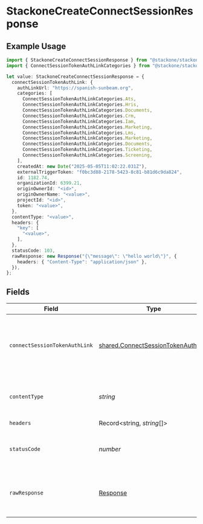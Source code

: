 # StackoneCreateConnectSessionResponse

## Example Usage

```typescript
import { StackoneCreateConnectSessionResponse } from "@stackone/stackone-client-ts/sdk/models/operations";
import { ConnectSessionTokenAuthLinkCategories } from "@stackone/stackone-client-ts/sdk/models/shared";

let value: StackoneCreateConnectSessionResponse = {
  connectSessionTokenAuthLink: {
    authLinkUrl: "https://spanish-sunbeam.org",
    categories: [
      ConnectSessionTokenAuthLinkCategories.Ats,
      ConnectSessionTokenAuthLinkCategories.Hris,
      ConnectSessionTokenAuthLinkCategories.Documents,
      ConnectSessionTokenAuthLinkCategories.Crm,
      ConnectSessionTokenAuthLinkCategories.Iam,
      ConnectSessionTokenAuthLinkCategories.Marketing,
      ConnectSessionTokenAuthLinkCategories.Lms,
      ConnectSessionTokenAuthLinkCategories.Marketing,
      ConnectSessionTokenAuthLinkCategories.Documents,
      ConnectSessionTokenAuthLinkCategories.Ticketing,
      ConnectSessionTokenAuthLinkCategories.Screening,
    ],
    createdAt: new Date("2025-05-05T11:02:22.031Z"),
    externalTriggerToken: "f0bc3d88-2178-5423-8c81-b81d6c9da824",
    id: 1182.74,
    organizationId: 6399.21,
    originOwnerId: "<id>",
    originOwnerName: "<value>",
    projectId: "<id>",
    token: "<value>",
  },
  contentType: "<value>",
  headers: {
    "key": [
      "<value>",
    ],
  },
  statusCode: 103,
  rawResponse: new Response("{\"message\": \"hello world\"}", {
    headers: { "Content-Type": "application/json" },
  }),
};
```

## Fields

| Field                                                                                           | Type                                                                                            | Required                                                                                        | Description                                                                                     |
| ----------------------------------------------------------------------------------------------- | ----------------------------------------------------------------------------------------------- | ----------------------------------------------------------------------------------------------- | ----------------------------------------------------------------------------------------------- |
| `connectSessionTokenAuthLink`                                                                   | [shared.ConnectSessionTokenAuthLink](../../../sdk/models/shared/connectsessiontokenauthlink.md) | :heavy_minus_sign:                                                                              | The details of the connect session created with token and auth link                             |
| `contentType`                                                                                   | *string*                                                                                        | :heavy_check_mark:                                                                              | HTTP response content type for this operation                                                   |
| `headers`                                                                                       | Record<string, *string*[]>                                                                      | :heavy_check_mark:                                                                              | N/A                                                                                             |
| `statusCode`                                                                                    | *number*                                                                                        | :heavy_check_mark:                                                                              | HTTP response status code for this operation                                                    |
| `rawResponse`                                                                                   | [Response](https://developer.mozilla.org/en-US/docs/Web/API/Response)                           | :heavy_check_mark:                                                                              | Raw HTTP response; suitable for custom response parsing                                         |